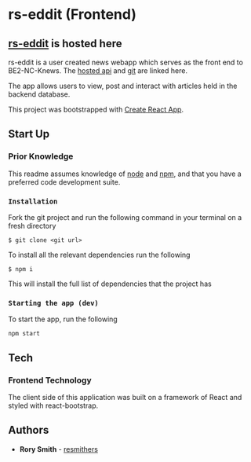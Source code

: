 # rs-eddit (Frontend)

## [rs-eddit](https://rs-eddit.netlify.com) is hosted here 

rs-eddit is a user created news webapp which serves as the front end to BE2-NC-Knews. 
The [hosted api](https://rs-knews.herokuapp.com/api) and [git](https://github.com/resmithers/rs-eddit-backend.git) are linked here.

The app allows users to view, post and interact with articles held in the backend database.

This project was bootstrapped with [Create React App](https://github.com/facebook/create-react-app).

## Start Up

### Prior Knowledge
This readme assumes knowledge of [node](https://nodejs.org/en/) and [npm](https://www.npmjs.com), and that you have a preferred code development suite.

### `Installation`

Fork the git project and run the following command in your terminal on a fresh directory
```
$ git clone <git url>
```

To install all the relevant dependencies run the following
```
$ npm i
```
This will install the full list of dependencies that the project has

### `Starting the app (dev)`

To start the app, run the following
```
npm start
```

## Tech

### Frontend Technology
The client side of this application was built on a framework of React and styled with react-bootstrap.

## Authors

* **Rory Smith** - [resmithers](https://github.com/resmithers)